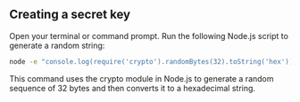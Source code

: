 ## Creating a secret key

Open your terminal or command prompt.
Run the following Node.js script to generate a random string:

```bash
node -e "console.log(require('crypto').randomBytes(32).toString('hex'))"
```

This command uses the crypto module in Node.js to generate a random sequence of 32 bytes and then converts it to a hexadecimal string.
